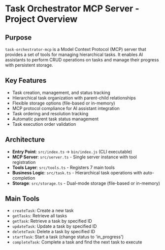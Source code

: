 # Task Orchestrator MCP Server - Project Overview

## Purpose

`task-orchestrator-mcp` is a Model Context Protocol (MCP) server that provides a set of tools for managing hierarchical tasks. It enables AI assistants to perform CRUD operations on tasks and manage their progress with persistent storage.

## Key Features

- Task creation, management, and status tracking
- Hierarchical task organization with parent-child relationships
- Flexible storage options (file-based or in-memory)
- MCP protocol compliance for AI assistant integration
- Task ordering and resolution tracking
- Automatic parent task status management
- Task execution order validation

## Architecture

- **Entry Point**: `src/index.ts` → `bin/index.js` (CLI executable)
- **MCP Server**: `src/server.ts` - Single server instance with tool registration
- **Tools Layer**: `src/tools.ts` - Registers 7 main tools
- **Business Logic**: `src/task.ts` - Hierarchical task operations with auto-completion
- **Storage**: `src/storage.ts` - Dual-mode storage (file-based or in-memory)

## Main Tools

- `createTask`: Create a new task
- `getTasks`: Retrieve all tasks
- `getTask`: Retrieve a task by specified ID
- `updateTask`: Update a task by specified ID
- `deleteTask`: Delete a task by specified ID
- `startTask`: Start a task (change status to 'in_progress')
- `completeTask`: Complete a task and find the next task to execute
